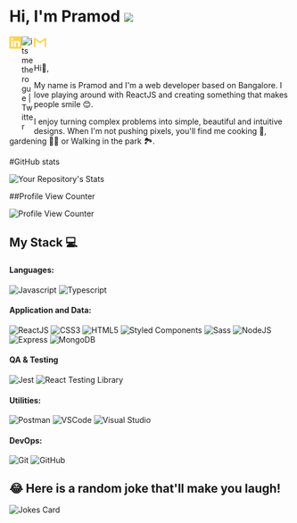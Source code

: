 # Hi, I'm Pramod <img src="https://media.giphy.com/media/hvRJCLFzcasrR4ia7z/giphy.gif" width="25px">

[<img align="left" alt="tassiaaccioly | LinkedIn" width="22px" src="./linkedin.svg" />][linkedin]
[<img align="left" alt="itsmetherogue | Twitter" width="22px" src="./twitter.svg" />][twitter]
[<img align="left" alt="tassia.accioly | Gmail" width="22px" src="./gmail.svg" />][gmail]

<br>
<br>

Hi👋, 

My name is Pramod and I'm a web developer based on Bangalore.
I love playing around with ReactJS  and creating something that makes people smile 😊. 

I enjoy turning complex problems into simple, beautiful and intuitive designs. When I'm not pushing pixels, you'll find me cooking 🍳, gardening 🧑‍🌾 or Walking in the park 🏞️.

<!---
pramod8095/pramod8095 is a ✨ special ✨ repository because its `README.md` (this file) appears on your GitHub profile.
You can click the Preview link to take a look at your changes.
--->
#GitHub stats

![Your Repository's Stats](https://github-readme-stats.vercel.app/api?username=pramod8095&show_icons=true)

##Profile View Counter

![Profile View Counter](https://komarev.com/ghpvc/?username=pramod8095)


## My Stack 💻

#### Languages:

![Javascript](https://img.shields.io/badge/-JavaScript-EDD222?style=flat&logo=javascript&logoColor=white)
![Typescript](https://img.shields.io/badge/-TypeScript-3178C6?style=flat&logo=typescript&logoColor=white)

#### Application and Data:

![ReactJS](https://img.shields.io/badge/-ReactJS-51CBF2?style=flat&logo=react&logoColor=white)
![CSS3](https://img.shields.io/badge/-CSS3-1572B6?style=flat&logo=css3)
![HTML5](https://img.shields.io/badge/-HTML5-E34F26?style=flat&logo=html5&logoColor=white)
![Styled Components](https://img.shields.io/badge/-Styled%20Components-DB7093?style=flat&logo=styled-components&logoColor=white)
![Sass](https://img.shields.io/badge/-Sass-CC6699?style=flat&logo=sass&logoColor=white)
![NodeJS](http://img.shields.io/badge/-NodeJS-6EBF20?style=flat&logo=node.js&logoColor=white)
![Express](http://img.shields.io/badge/-Express-black?style=flat&logo=express&logoColor=white)
![MongoDB](http://img.shields.io/badge/-MongoDB-47A248?style=flat&logo=mongodb&logoColor=white)

#### QA & Testing

![Jest](https://img.shields.io/badge/-Jest-C21325?style=flat&logo=jest&logoColor=white)
![React Testing Library](https://img.shields.io/badge/-React%20Testing%20Library-e9554d?style=flat&logo=octopusdeploy&logoColor=white)

#### Utilities:

![Postman](https://img.shields.io/badge/-Postman-FF6C37?style=flat&logo=postman&logoColor=white)
![VSCode](https://img.shields.io/badge/-VSCode-007ACC?style=flat&logo=visual-studio-code&logoColor=white)
![Visual Studio](https://img.shields.io/badge/-Visual%20Studio-5C2D91?style=flat&logo=visual-studio&logoColor=white)

#### DevOps:

![Git](https://img.shields.io/badge/-Git-F05032?style=flat&logo=git&logoColor=white)
![GitHub](https://img.shields.io/badge/-Github-181717?style=flat&logo=github&logoColor=white)


## 😂 Here is a random joke that'll make you laugh!
![Jokes Card](https://readme-jokes.vercel.app/api)


[linkedin]: https://www.linkedin.com/in/pramod-k-300bb5a2/
[twitter]: https://www.twitter.com/kpramod8095/
[gmail]: mailto:kpramod8095@gmail.com
